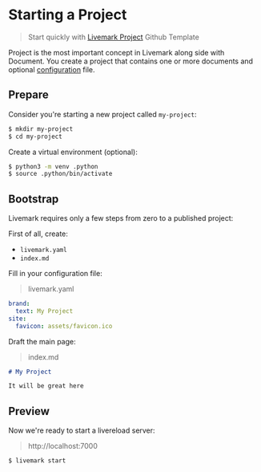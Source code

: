 # Starting a Project

> Start quickly with [Livemark Project](https://github.com/frictionlessdata/livemark-project) Github Template

Project is the most important concept in Livemark along side with Document. You create a project that contains one or more documents and optional [configuration](../configuration.html) file.

## Prepare

Consider you're starting a new project called `my-project`:

```bash
$ mkdir my-project
$ cd my-project
```

Create a virtual environment (optional):

```bash
$ python3 -m venv .python
$ source .python/bin/activate
```

## Bootstrap

Livemark requires only a few steps from zero to a published project:

First of all, create:
- `livemark.yaml`
- `index.md`

Fill in your configuration file:

> livemark.yaml

```yaml
brand:
  text: My Project
site:
  favicon: assets/favicon.ico
```

Draft the main page:

> index.md

```md
# My Project

It will be great here
```

## Preview

Now we're ready to start a livereload server:

> http://localhost:7000

```bash
$ livemark start
```

